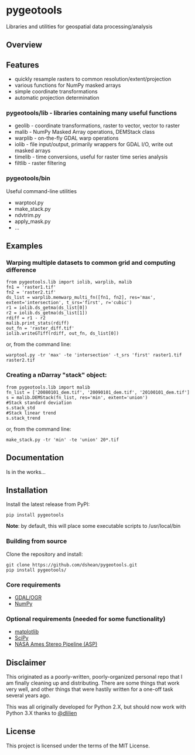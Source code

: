 # pygeotools
Libraries and utilities for geospatial data processing/analysis

## Overview

## Features
- quickly resample rasters to common resolution/extent/projection
- various functions for NumPy masked arrays
- simple coordinate transformations
- automatic projection determination

### pygeotools/lib - libraries containing many useful functions
- geolib - coordinate transformations, raster to vector, vector to raster
- malib - NumPy Masked Array operations, DEMStack class
- warplib - on-the-fly GDAL warp operations
- iolib - file input/output, primarily wrappers for GDAL I/O, write out masked arrays
- timelib - time conversions, useful for raster time series analysis
- filtlib - raster filtering 

### pygeotools/bin

Useful command-line utilities
- warptool.py
- make_stack.py
- ndvtrim.py
- apply_mask.py
- ...

## Examples 

### Warping multiple datasets to common grid and computing difference
```
from pygeotools.lib import iolib, warplib, malib
fn1 = 'raster1.tif'
fn2 = 'raster2.tif'
ds_list = warplib.memwarp_multi_fn([fn1, fn2], res='max', extent='intersection', t_srs='first', r='cubic')
r1 = iolib.ds_getma(ds_list[0])
r2 = iolib.ds_getma(ds_list[1])
rdiff = r1 - r2
malib.print_stats(rdiff)
out_fn = 'raster_diff.tif'
iolib.writeGTiff(rdiff, out_fn, ds_list[0])
```
or, from the command line: 

`warptool.py -tr 'max' -te 'intersection' -t_srs 'first' raster1.tif raster2.tif`

### Creating a nDarray "stack" object:
```
from pygeotools.lib import malib
fn_list = ['20080101_dem.tif', '20090101_dem.tif', '20100101_dem.tif']
s = malib.DEMStack(fn_list, res='min', extent='union')
#Stack standard deviation
s.stack_std
#Stack linear trend
s.stack_trend
```
or, from the command line: 

`make_stack.py -tr 'min' -te 'union' 20*.tif`

## Documentation

Is in the works...

## Installation

Install the latest release from PyPI:

    pip install pygeotools 

**Note**: by default, this will place some executable scripts to /usr/local/bin

### Building from source

Clone the repository and install:

    git clone https://github.com/dshean/pygeotools.git
    pip install pygeotools/

### Core requirements 
- [GDAL/OGR](http://www.gdal.org/)
- [NumPy](http://www.numpy.org/)

### Optional requirements (needed for some functionality) 
- [matplotlib](http://matplotlib.org/)
- [SciPy](https://www.scipy.org/)
- [NASA Ames Stereo Pipeline (ASP)](https://ti.arc.nasa.gov/tech/asr/intelligent-robotics/ngt/stereo/)

## Disclaimer 

This originated as a poorly-written, poorly-organized personal repo that I am finally cleaning up and distributing.  There are some things that work very well, and other things that were hastily written for a one-off task several years ago.  

This was all originally developed for Python 2.X, but should now work with Python 3.X thanks to [@dlilien](https://github.com/dlilien)

## License

This project is licensed under the terms of the MIT License.

